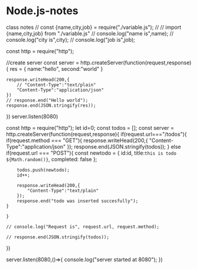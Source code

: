 # Node.js-notes
class notes
// const {name,city,job} = require("./variable.js");
// // import {name,city,job} from "./variable.js"
// console.log("name is",name);
// console.log("city is",city);
// console.log("job is",job);


const http = require("http");

//create server
const server = http.createServer(function(request,response){
    res = {
        name:"hello",
        second:"world"
    }

    response.writeHead(200,{
        // "Content-Type":"text/plain"
        "Content-Type":"application/json"
    })
    // response.end("Hello world");
    response.end(JSON.stringify(res));
})
server.listen(8080)






const http = require("http");
let id=0;
const todos = [];
const server = http.createServer(function(request,response){
    if(request.url==="/todos"){
        if(request.method === "GET"){
            response.writeHead(200,{
                "Content-Type":"application/json"
            });
            response.end(JSON.stringify(todos));
        }
        else if(request.url === "POST"){
            const newtodo = {
                id:id,
                title:`this is todo ${Math.random()}`,
                completed: false
            };
        
        todos.push(newtodo);
        id++;

        response.writeHead(200,{
            "Content-Type":"text/plain"
        });
        response.end("todo was inserted succesfully");
    }

    }
    
    // console.log("Request is", request.url, request.method);
    
    // response.end(JSON.stringify(todos));
})

server.listen(8080,()=>{
    console.log("server started at 8080");
})
